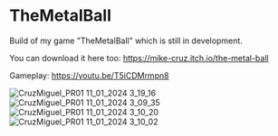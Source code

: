 # TheMetalBall
Build of my game "TheMetalBall" which is still in development.

You can download it here too: https://mike-cruz.itch.io/the-metal-ball

Gameplay: https://youtu.be/T5iCDMrmpn8

![CruzMiguel_PR01 11_01_2024 3_19_16](https://github.com/xMikeCruz/TheMetalBall/assets/129050131/821077c1-ed82-4c99-9639-0a84a977cdaa)
![CruzMiguel_PR01 11_01_2024 3_09_35](https://github.com/xMikeCruz/TheMetalBall/assets/129050131/fc0feeba-860c-4078-b58d-fe61221f3572)
![CruzMiguel_PR01 11_01_2024 3_10_20](https://github.com/xMikeCruz/TheMetalBall/assets/129050131/2dc0fb32-59cc-4fa6-96ab-68c9bb8fc1a5)
![CruzMiguel_PR01 11_01_2024 3_10_02](https://github.com/xMikeCruz/TheMetalBall/assets/129050131/9dfde014-eea7-4299-8044-001e2ba2ae5f)
